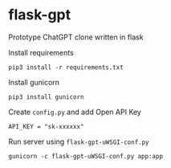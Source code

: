 # flask-gpt
Prototype ChatGPT clone written in flask

Install requirements
```commandline
pip3 install -r requirements.txt 
```

Install gunicorn

```commandline
pip3 install gunicorn
```

Create `config.py` and add Open API Key

```commandline
API_KEY = "sk-xxxxxx"
```

Run server using `flask-gpt-uWSGI-conf.py`

```commandline
gunicorn -c flask-gpt-uWSGI-conf.py app:app
```